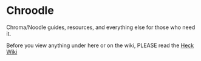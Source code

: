# Chroodle
Chroma/Noodle guides, resources, and everything else for those who need it.

Before you view anything under here or on the wiki, PLEASE read the [Heck Wiki](https://github.com/Aeroluna/Heck/wiki)
